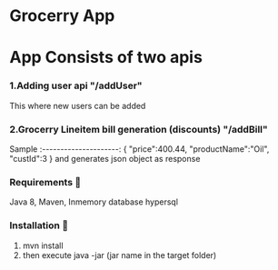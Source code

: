 # Grocerry App
# App Consists of two apis
### 1.Adding user api  "/addUser"
This where new users can be added

### 2.Grocerry Lineitem bill generation (discounts) "/addBill"
Sample 
:---------------------:
{
	"price":400.44,
	"productName":"Oil",
	"custId":3
}
 and generates json object as response
 
 
 
### Requirements 🔧

Java 8,
Maven,
Inmemory database hypersql


### Installation 🔌
1. mvn install
2. then execute java -jar (jar name in the target folder)